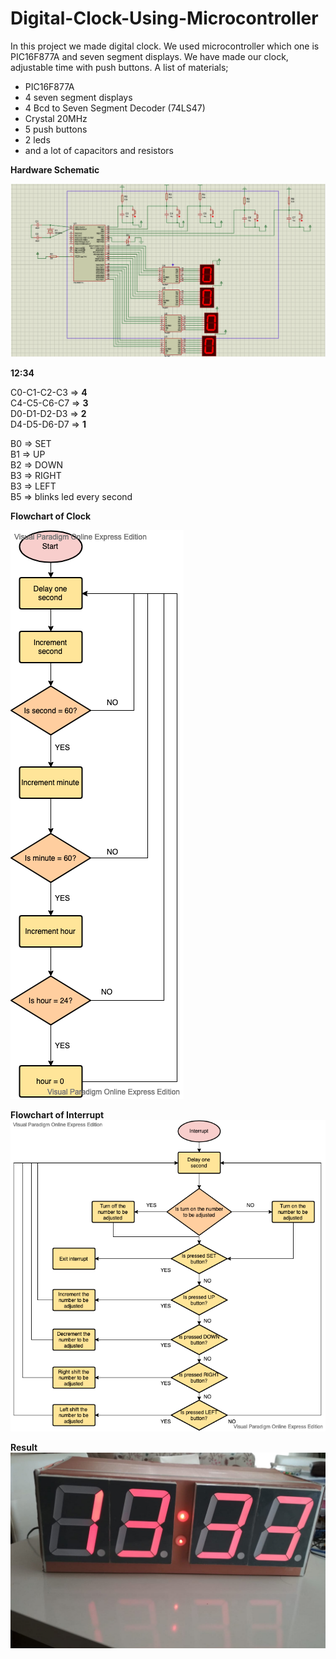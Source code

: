# Digital-Clock-Using-Microcontroller

In this project we made digital clock. We used microcontroller which one is PIC16F877A and seven segment displays. We have made our clock, adjustable time with push buttons.
A list of materials;
* PIC16F877A
* 4 seven segment displays
* 4 Bcd to Seven Segment Decoder (74LS47)
* Crystal 20MHz
* 5 push buttons
* 2 leds
* and a lot of capacitors and resistors

**Hardware Schematic**

![Hardware Schematic](Hardware%20Schematic.png)

**12:34**

C0-C1-C2-C3 => **4**<br />
C4-C5-C6-C7 => **3**<br />
D0-D1-D2-D3 => **2**<br />
D4-D5-D6-D7 => **1**

B0 => SET<br />
B1 => UP<br />
B2 => DOWN<br />
B3 => RIGHT<br />
B3 => LEFT<br />
B5 => blinks led every second

**Flowchart of Clock**

![Flowchart of Clock](Flowchart%20of%20Clock.png)

**Flowchart of Interrupt**
![Flowchart of Interrupt](Flowchart%20of%20Interrupt.png)

**Result**
![Result](Result.jpeg)
